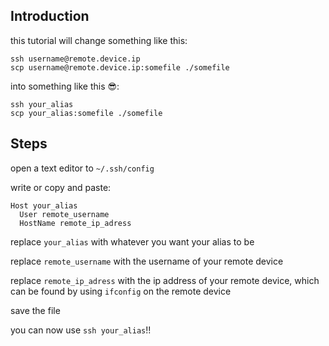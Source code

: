 <h2>Introduction</h2>

this tutorial will change something like this:
```
ssh username@remote.device.ip
scp username@remote.device.ip:somefile ./somefile
```

into something like this 😎:
```
ssh your_alias
scp your_alias:somefile ./somefile
```

<h2>Steps</h2>

open a text editor to ```~/.ssh/config```

write or copy and paste:
```
Host your_alias
  User remote_username
  HostName remote_ip_adress
```
replace ```your_alias``` with whatever you want your alias to be

replace ```remote_username``` with the username of your remote device

replace ```remote_ip_adress``` with the ip address of your remote device, which can be found by using ```ifconfig``` on the remote device

save the file

you can now use ```ssh your_alias```!!
